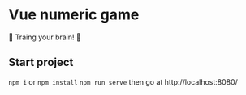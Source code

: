 # Vue numeric game
💪 Traing your brain! 🧠

## Start project
`npm i` or `npm install`
`npm run serve` then go at http://localhost:8080/
